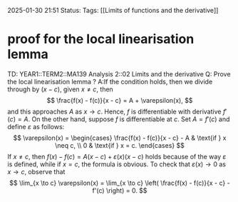 2025-01-30 21:51
Status: 
Tags: [[Limits of functions and the derivative]]
# proof for the local linearisation lemma

TD: YEAR1::TERM2::MA139 Analysis 2::02 Limits and the derivative
Q: Prove the local linearisation lemma
?
A:If the condition holds, then  we divide through by $(x-c)$, given $x\neq c$, then
$$
\frac{f(x) - f(c)}{x - c} = A + \varepsilon(x),
$$
and this approaches $A$ as $x \to c$. Hence, $f$ is differentiable with derivative $f'(c) = A$.
On the other hand, suppose $f$ is differentiable at $c$. Set $A = f'(c)$ and define $\varepsilon$ as follows:
$$
\varepsilon(x) = 
\begin{cases}
\frac{f(x) - f(c)}{x - c} - A & \text{if } x \neq c, \\
0 & \text{if } x = c.
\end{cases}
$$
If $x \neq c$, then $f(x) - f(c) = A(x - c) + \varepsilon(x)(x - c)$ holds because of the way $\varepsilon$ is defined, while if $x = c$, the formula is obvious. To check that $\varepsilon(x) \to 0$ as $x \to c$, observe that
$$
\lim_{x \to c} \varepsilon(x) = \lim_{x \to c} \left( \frac{f(x) - f(c)}{x - c} - f'(c) \right) = 0.
$$
<!--ID: 1738274323065-->

